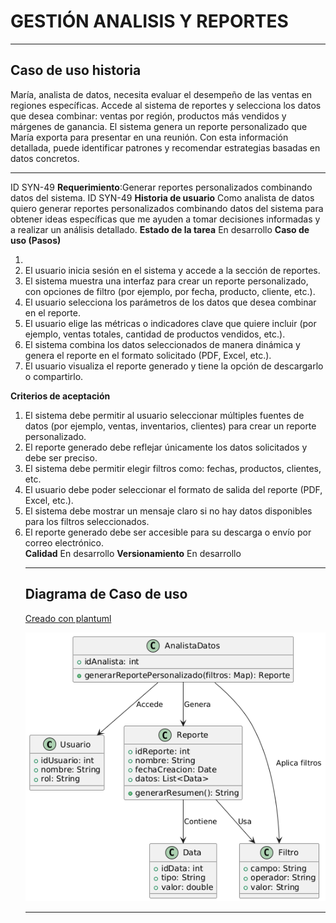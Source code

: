 # GESTIÓN ANALISIS Y REPORTES 

------

## Caso de uso historia 
María, analista de datos, necesita evaluar el desempeño de las ventas en regiones específicas. Accede al sistema de reportes y selecciona los datos que desea combinar: ventas por región, productos más vendidos y márgenes de ganancia. El sistema genera un reporte personalizado que María exporta para presentar en una reunión. Con esta información detallada, puede identificar patrones y recomendar estrategias basadas en datos concretos.

---

  <tr class="idtext principal">
    <td>ID SYN-49</td>
  </tr>
  <tr class="single text">
    <td><strong>Requerimiento</strong>:Generar reportes personalizados combinando datos del sistema. ID SYN-49</td>
  </tr>
  <tr class="single gray">
    <td><strong>Historia de usuario</strong></td>
  </tr>
  <tr class="single text">
    <td>Como analista de datos quiero generar reportes personalizados combinando datos del sistema para obtener ideas específicas que me ayuden a tomar decisiones informadas y a realizar un análisis detallado.
</td>
  </tr>
  <tr class="duo">
    <th class="gray"><strong>Estado de la tarea</strong></th>
    <th>En desarrollo</th>
  </tr>
  <tr class="single gray">
    <td><strong>Caso de uso (Pasos)</strong></td>
  </tr>
  <tr class="single text">
    <td>
        <ol>
            <li>
             <li>El usuario inicia sesión en el sistema y accede a la sección de reportes.</li>
            <li>El sistema muestra una interfaz para crear un reporte personalizado, con opciones de filtro (por ejemplo, por fecha, producto, cliente, etc.).</li>
            <li>El usuario selecciona los parámetros de los datos que desea combinar en el reporte.</li>
            <li>El usuario elige las métricas o indicadores clave que quiere incluir (por ejemplo, ventas totales, cantidad de productos vendidos, etc.).</li>
            <li>El sistema combina los datos seleccionados de manera dinámica y genera el reporte en el formato solicitado (PDF, Excel, etc.).</li>
            <li>El usuario visualiza el reporte generado y tiene la opción de descargarlo o compartirlo.</li>
          </ol>
   </td>
  </tr>
  <tr class="single gray">
    <td><strong>Criterios de aceptación</strong></td>
  </tr>
  <tr class="single text">
    <td>
        <ol>
              <li>El sistema debe permitir al usuario seleccionar múltiples fuentes de datos (por ejemplo, ventas, inventarios, clientes) para crear un reporte personalizado.</li>
              <li>El reporte generado debe reflejar únicamente los datos solicitados y debe ser preciso.</li>
              <li>El sistema debe permitir elegir filtros como: fechas, productos, clientes, etc.</li>
              <li>El usuario debe poder seleccionar el formato de salida del reporte (PDF, Excel, etc.).</li>
              <li>El sistema debe mostrar un mensaje claro si no hay datos disponibles para los filtros seleccionados.</li>
              <li>El reporte generado debe ser accesible para su descarga o envío por correo electrónico.</li>
 <tr class="duo">
    <th class="gray"><strong>Calidad</strong></th>
    <th>En desarrollo</th>
  </tr>
  <tr class="duo">
    <th class="gray"><strong>Versionamiento</strong></th>
    <th>En desarrollo</th>
  </tr>
</table>


---
## Diagrama de Caso de uso
[Creado con plantuml](https://plantuml.com/es/)

![Image title](./assets/images/syn-51.png)

---
 